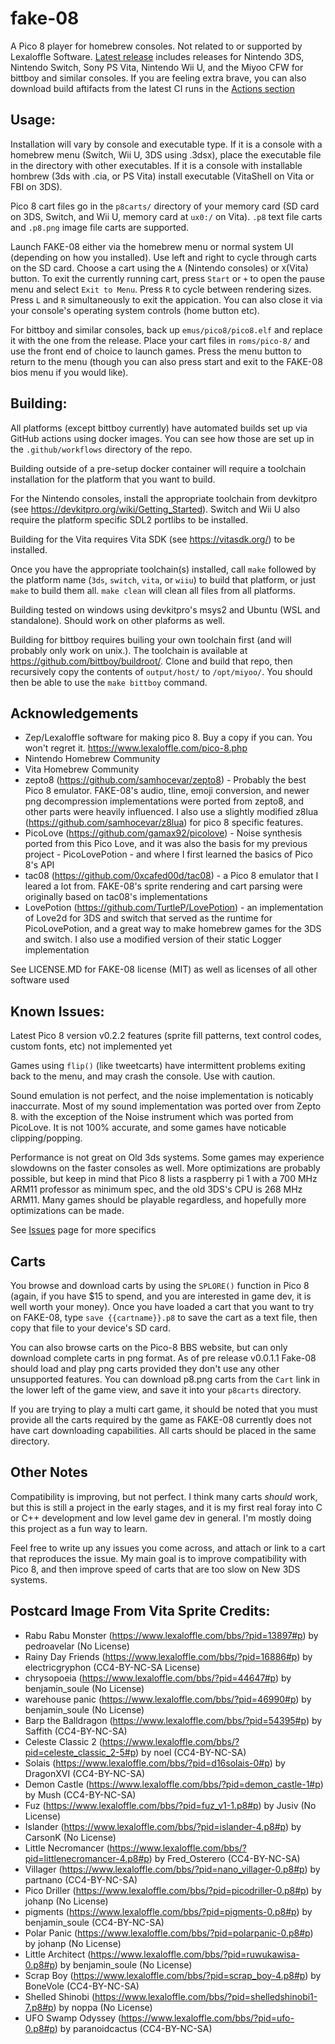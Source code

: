 # fake-08

A Pico 8 player for homebrew consoles. Not related to or supported by Lexaloffle Software. [Latest release](https://github.com/jtothebell/fake-08/releases) includes releases for Nintendo 3DS, Nintendo Switch, Sony PS Vita, Nintendo Wii U, and the Miyoo CFW for bittboy and similar consoles. If you are feeling extra brave, you can also download build aftifacts from the latest CI runs in the [Actions section](https://github.com/jtothebell/fake-08/actions)

## Usage:
Installation will vary by console and executable type. If it is a console with a homebrew menu (Switch, Wii U, 3DS using .3dsx), place the executable file in the directory with other executables. If it is a console with installable hombrew (3ds with .cia, or PS Vita) install executable (VitaShell on Vita or FBI on 3DS).

Pico 8 cart files go in the `p8carts/` directory of your memory card (SD card on 3DS, Switch, and Wii U, memory card at `ux0:/` on Vita). `.p8` text file carts and `.p8.png` image file carts are supported.

Launch FAKE-08 either via the homebrew menu or normal system UI (depending on how you installed). Use left and right to cycle through carts on the SD card. Choose a cart using the `A` (Nintendo consoles) or `X`(Vita) button. To exit the currently running cart, press `Start` or `+` to open the pause menu and select `Exit to Menu`. Press `R` to cycle between rendering sizes. Press `L` and `R` simultaneously to exit the appication. You can also close it via your console's operating system controls (home button etc).

For bittboy and similar consoles, back up `emus/pico8/pico8.elf`  and replace it with the one from the release. Place your cart files in `roms/pico-8/` and use the front end of choice to launch games. Press the menu button to return to the menu (though you can also press start and exit to the FAKE-08 bios menu if you would like).

## Building:
All platforms (except bittboy currently) have automated builds set up via GitHub actions using docker images. You can see how those are set up in the `.github/workflows` directory of the repo.

Building outside of a pre-setup docker container will require a toolchain installation for the platform that you want to build. 

For the Nintendo consoles, install the appropriate toolchain from devkitpro (see https://devkitpro.org/wiki/Getting_Started). Switch and Wii U also require the platform specific SDL2 portlibs to be installed.

Building for the Vita requires Vita SDK (see https://vitasdk.org/) to be installed.

Once you have the appropriate toolchain(s) installed, call `make` followed by the platform name (`3ds`, `switch`, `vita`, or `wiiu`) to build that platform, or just `make` to build them all. `make clean` will clean all files from all platforms.

Building tested on windows using devkitpro's msys2 and Ubuntu (WSL and standalone). Should work on other plaforms as well.

Building for bittboy requires builing your own toolchain first (and will probably only work on unix.). The toolchain is available at https://github.com/bittboy/buildroot/. Clone and build that repo, then recursively copy the contents of `output/host/` to `/opt/miyoo/`. You should then be able to use the `make bittboy` command.

## Acknowledgements
 * Zep/Lexaloffle software for making pico 8. Buy a copy if you can. You won't regret it. https://www.lexaloffle.com/pico-8.php
 * Nintendo Homebrew Community
 * Vita Homebrew Community
 * zepto8 (https://github.com/samhocevar/zepto8) - Probably the best Pico 8 emulator. FAKE-08's audio, tline, emoji conversion, and newer png decompression implementations were ported from zepto8, and other parts were heavily influenced. I also use a slightly modified z8lua (https://github.com/samhocevar/z8lua) for pico 8 specific features.
 * PicoLove (https://github.com/gamax92/picolove) - Noise synthesis ported from this Pico Love, and it was also the basis for my previous project - PicoLovePotion - and where I first learned the basics of Pico 8's API
 * tac08 (https://github.com/0xcafed00d/tac08) - a Pico 8 emulator that I leared a lot from. FAKE-08's sprite rendering and cart parsing were originally based on tac08's implementations
 * LovePotion (https://github.com/TurtleP/LovePotion) - an implementation of Love2d for 3DS and switch that served as the runtime for PicoLovePotion, and a great way to make homebrew games for the 3DS and switch. I also use a modified version of their static Logger implementation

See LICENSE.MD for FAKE-08 license (MIT) as well as licenses of all other software used

## Known Issues:

Latest Pico 8 version v0.2.2 features (sprite fill patterns, text control codes, custom fonts, etc) not implemented yet

Games using `flip()` (like tweetcarts) have intermittent problems exiting back to the menu, and may crash the console. Use with caution.

Sound emulation is not perfect, and the noise implementation is noticably inaccurrate. Most of my sound implementation was ported over from Zepto 8. with the exception of the Noise instrument which was ported from PicoLove. It is not 100% accurate, and some games have noticable clipping/popping.

Performance is not great on Old 3ds systems. Some games may experience slowdowns on the faster consoles as well. More optimizations are probably possible, but keep in mind that Pico 8 lists a raspberry pi 1 with a 700 MHz ARM11 professor as minimum spec, and the old 3DS's CPU is 268 MHz ARM11. Many games should be playable regardless, and hopefully more optimizations can be made.

See [Issues](https://github.com/jtothebell/fake-08/issues) page for more specifics


## Carts

You browse and download carts by using the `SPLORE()` function in Pico 8 (again, if you have $15 to spend, and you are interested in game dev, it is well worth your money). Once you have loaded a cart that you want to try on FAKE-08, type `save {{cartname}}.p8` to save the cart as a text file, then copy that file to your device's SD card.

You can also browse carts on the Pico-8 BBS website, but can only download complete carts in png format. As of pre release v0.0.1.1 Fake-08 should load and play png carts provided they don't use any other unsupported features. You can download p8.png carts from the `Cart` link in the lower left of the game view, and save it into your `p8carts` directory.

If you are trying to play a multi cart game, it should be noted that you must provide all the carts required by the game as FAKE-08 currently does not have cart downloading capabilities. All carts should be placed in the same directory.

## Other Notes

Compatibility is improving, but not perfect. I think many carts _should_ work, but this is still a project in the early stages, and it is my first real foray into C or C++ development and low level game dev in general. I'm mostly doing this project as a fun way to learn.

Feel free to write up any issues you come across, and attach or link to a cart that reproduces the issue. My main goal is to improve compatibility with Pico 8, and then improve speed of carts that are too slow on New 3DS systems.

## Postcard Image From Vita Sprite Credits:
* Rabu Rabu Monster (https://www.lexaloffle.com/bbs/?pid=13897#p) by pedroavelar (No License)
* Rainy Day Friends (https://www.lexaloffle.com/bbs/?pid=16886#p) by electricgryphon (CC4-BY-NC-SA License)
* chrysopoeia (https://www.lexaloffle.com/bbs/?pid=44647#p) by benjamin_soule (No License)
* warehouse panic (https://www.lexaloffle.com/bbs/?pid=46990#p) by benjamin_soule (No License)
* Barp the Balldragon (https://www.lexaloffle.com/bbs/?pid=54395#p) by Saffith (CC4-BY-NC-SA)
* Celeste Classic 2 (https://www.lexaloffle.com/bbs/?pid=celeste_classic_2-5#p) by noel (CC4-BY-NC-SA)
* Solais (https://www.lexaloffle.com/bbs/?pid=d16solais-0#p) by DragonXVI (CC4-BY-NC-SA)
* Demon Castle (https://www.lexaloffle.com/bbs/?pid=demon_castle-1#p) by Mush (CC4-BY-NC-SA)
* Fuz (https://www.lexaloffle.com/bbs/?pid=fuz_v1-1.p8#p) by Jusiv (No License)
* Islander (https://www.lexaloffle.com/bbs/?pid=islander-4.p8#p) by CarsonK (No License)
* Little Necromancer (https://www.lexaloffle.com/bbs/?pid=littlenecromancer-4.p8#p) by Fred_Osterero (CC4-BY-NC-SA)
* Villager (https://www.lexaloffle.com/bbs/?pid=nano_villager-0.p8#p) by partnano (CC4-BY-NC-SA)
* Pico Driller (https://www.lexaloffle.com/bbs/?pid=picodriller-0.p8#p) by johanp (No License)
* pigments (https://www.lexaloffle.com/bbs/?pid=pigments-0.p8#p) by benjamin_soule (CC4-BY-NC-SA)
* Polar Panic (https://www.lexaloffle.com/bbs/?pid=polarpanic-0.p8#p) by johanp (No License)
* Little Architect (https://www.lexaloffle.com/bbs/?pid=ruwukawisa-0.p8#p) by benjamin_soule (No License)
* Scrap Boy (https://www.lexaloffle.com/bbs/?pid=scrap_boy-4.p8#p) by BoneVole (CC4-BY-NC-SA)
* Shelled Shinobi (https://www.lexaloffle.com/bbs/?pid=shelledshinobi1-7.p8#p) by noppa (No License)
* UFO Swamp Odyssey (https://www.lexaloffle.com/bbs/?pid=ufo-0.p8#p) by paranoidcactus (CC4-BY-NC-SA)
